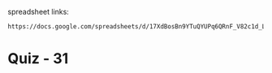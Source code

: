 spreadsheet links:
```
https://docs.google.com/spreadsheets/d/17XdBosBn9YTuQYUPq6QRnF_V82c1d_LtKLODX9a53xc/edit#gid=1704353915
```
# Quiz - 31
